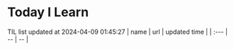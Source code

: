 # Today I Learn 
TIL list updated at 2024-04-09 01:45:27
| name | url | updated time |
| :--- | -- | -- |
